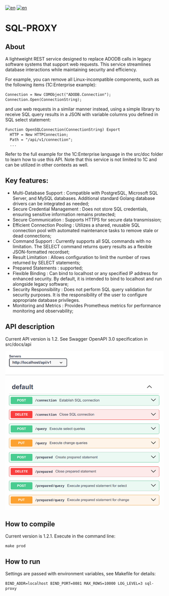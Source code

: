 [![en](https://img.shields.io/badge/lang-en-red.svg)](https://github.com/alm494/sql_proxy/blob/main/README.md)
[![en](https://img.shields.io/badge/lang-ru-red.svg)](https://github.com/alm494/sql_proxy/blob/main/README.ru.md)

# SQL-PROXY

## About 

A lightweight REST service designed to replace ADODB calls in legacy software systems that support web requests. This service streamlines database interactions while maintaining security and efficiency.

For example, you can remove all Linux-incompatible components, such as the following items (1C:Enterprise example): 
```
Connection = New COMObject("ADODB.Connection");
Connection.Open(ConnectionString);
```
and use web requests in a similar manner instead, using a simple library to receive SQL query results in a JSON with variable columns you defined
in SQL select statement:
```
Function OpenSQLConnection(ConnectionString) Export
  HTTP = New HTTPConnection;
  Path = "/api/v1/connection";
  ...
```
Refer to the full example for the 1C:Enterprise language in the src/doc folder to learn how to use this API.
Note that this service is not limited to 1C and can be utilized in other contexts as well.

## Key features:

* Multi-Database Support : Compatible with PostgreSQL, Microsoft SQL Server, and MySQL databases. Additional standard Golang database drivers can be integrated as needed;
* Secure Credential Management : Does not store SQL credentials, ensuring sensitive information remains protected;
* Secure Communication : Supports HTTPS for secure data transmission;
* Efficient Connection Pooling : Utilizes a shared, reusable SQL connection pool with automated maintenance tasks to remove stale or dead connections;
* Command Support : Currently supports all SQL commands with no limitation. The SELECT command returns query results as a flexible JSON-formatted recordset;
* Result Limitation : Allows configuration to limit the number of rows returned by SELECT statements;
* Prepared Statements : supported;
* Flexible Binding : Can bind to localhost or any specified IP address for enhanced security. By default, it is intended to bind to localhost and run alongside legacy software;
* Security Responsibility : Does not perform SQL query validation for security purposes. It is the responsibility of the user to configure appropriate database privileges.
* Monitoring and Metrics : Provides Prometheus metrics for performance monitoring and observability; 

## API description

Current API version is 1.2. See Swagger OpenAPI 3.0 specification in src/docs/api

![API overview](src/docs/api/swagger.png)

## How to compile

Current version is 1.2.1. Execute in the command line:

```
make prod
```

## How to run

Settings are passed with environment variables, see Makefile for details:

```
BIND_ADDR=localhost BIND_PORT=8081 MAX_ROWS=10000 LOG_LEVEL=3 sql-proxy
```
